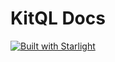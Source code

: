 # KitQL Docs

[![Built with Starlight](https://astro.badg.es/v2/built-with-starlight/small.svg)](https://starlight.astro.build)
